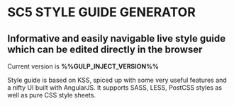# SC5 STYLE GUIDE GENERATOR
## Informative and easily navigable live style guide which can be edited directly in the browser

Current version is __%%GULP_INJECT_VERSION%%__

Style guide is based on KSS, spiced up with some very useful features and a nifty UI built with AngularJS. It supports SASS, LESS, PostCSS styles as well as pure CSS style sheets.